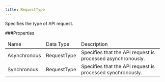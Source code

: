 ```yaml
---
title: RequestType
---
```

Specifies the type of API request.

###Properties
<table class="table table-hover">
<thead align="left">
<tr>
<td>Name</td>
<td>Data Type</td>
<td>Description</td>
</tr>
</thead>
<tbody>
<tr>
<td>Asynchronous</td>
<td>RequestType</td>
<td>Specifies that the API request is processed asynchronously.</td>
</tr>
<tr>
<td>Synchronous</td>
<td>RequestType</td>
<td>Specifies that the API request is processed synchronously.</td>
</tr>
</tbody>
</table>

